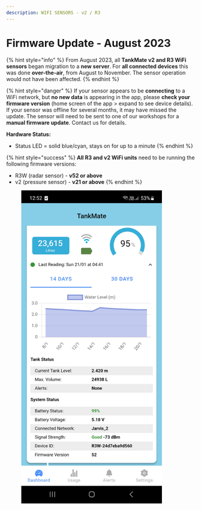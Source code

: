 ```yaml
---
description: WIFI SENSORS - v2 / R3
---
```


# Firmware Update - August 2023

{% hint style="info" %}
From August 2023, all **TankMate v2 and R3 WiFi sensors** began migration to a **new server**. For **all connected devices** this was done **over-the-air**, from August to November. The sensor operation would not have been affected.&#x20;
{% endhint %}

{% hint style="danger" %}
If your sensor appears to be **connecting** to a WiFi network, but **no new data** is appearing in the app, please **check your firmware version** (home screen of the app > expand to see device details). If your sensor was offline for several months, it may have missed the update. The sensor will need to be sent to one of our workshops for a **manual firmware update**. Contact us for details.

**Hardware Status:**

* Status LED = solid blue/cyan, stays on for up to a minute
{% endhint %}

{% hint style="success" %}
**All R3 and v2 WiFi units** need to be running the following firmware versions:

* R3W (radar sensor) - **v52 or above**
* v2 (pressure sensor) - **v21 or above**
{% endhint %}

<figure><img src="../.gitbook/assets/Screenshot_20240122_125300_TankMate (2).jpg" alt="" width="375"><figcaption></figcaption></figure>
